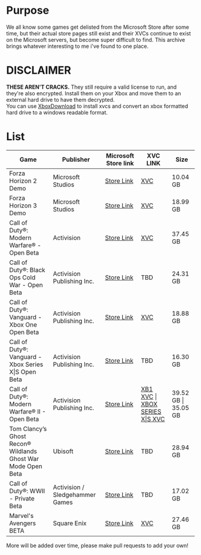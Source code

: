 # Purpose
We all know some games get delisted from the Microsoft Store after some time, but their actual store pages still exist and their XVCs continue to exist on the Microsoft servers, but become super difficult to find.
This archive brings whatever interesting to me i've found to one place.

# DISCLAIMER
**THESE AREN'T CRACKS.** They still require a valid license to run, and they're also encrypted. Install them on your Xbox and move them to an external hard drive to have them decrypted.  
You can use [XboxDownload](https://github.com/skydevil88/XboxDownload-EN) to install xvcs and convert an xbox formatted hard drive to a windows readable format.

# List
| Game | Publisher | Microsoft Store link | XVC LINK | Size |
|------------------|-----------------|-----------------|-----------------|-----------------|
| Forza Horizon 2 Demo | Microsoft Studios | [Store Link](https://www.xbox.com/en-gb/games/store/forza-horizon-2-demo/c2pcghw34fv1) | [XVC](http://dlassets.xboxlive.com/public/content/b7c8e5aa-3e45-469b-b0f6-ddeda72a0d5a/99f26c1c-fd17-4a56-896f-1392e99195ce/1.0.0.5.ce33ec94-c2bb-4857-9841-c4a069cdfb07/265E1020-Anthem_1.0.0.5_x64__8wekyb3d8bbwe) | 10.04 GB |
| Forza Horizon 3 Demo | Microsoft Studios | [Store Link](https://www.xbox.com/en-us/games/store/forza-horizon-3-demo/bw7nnj22szrr) | [XVC](http://assets1.xboxlive.com/8/325cb9bb-511a-4363-b84c-6de7c4f732e0/c032abb0-e5ec-446e-b78e-2cbfcfe00cc6/1.0.2.0.719b584e-ef87-455e-910f-c93a8660bf7f/Demo-Opus_1.0.2.0_x64__8wekyb3d8bbwe) | 18.99 GB |
| Call of Duty®: Modern Warfare® - Open Beta | Activision | [Store Link](https://www.xbox.com/en-US/games/store/call-of-duty-modern-warfare-open-beta/9n8962nwcgnf) | [XVC](http://assets2.xboxlive.com/15/b7268c66-925d-4bf9-80df-3f6926511843/01550084-47e6-4fa4-a408-2eddd8e3ca58/1.0.3.0.cb119b8a-c03c-4660-8e98-6d12367f3e57/iw8BetaSubmission-EN-DE-FR-IT-SP-RU-AR_1.0.3.0_x64__ht1qfjb0gaftw) | 37.45 GB |
| Call of Duty®: Black Ops Cold War - Open Beta | Activision Publishing Inc. | [Store Link](https://www.xbox.com/en-us/games/store/call-of-duty-black-ops-cold-war-open-beta/9nw9mbbvpnpl) | TBD | 24.31 GB |
| Call of Duty®: Vanguard - Xbox One Open Beta | Activision Publishing Inc. | [Store Link](https://www.xbox.com/en-US/games/store/call-of-duty-vanguard-xbox-one-open-beta/9phkj9prlr1n) | [XVC](http://assets1.xboxlive.com/4/144b6309-f2f6-4520-8fcb-09013a14dd2a/afd61ea6-eab6-43cd-ba0c-e0ee7b704077/1.0.3.0.cf798a97-d22e-484a-82b8-3f6ae9877cef/38985CA0.CallofDutyVanguardPublicBetaX1_1.0.3.0_neutral_s4_5bkah9njm3e9g_x.xvc) | 18.88 GB |
| Call of Duty®: Vanguard - Xbox Series X\|S Open Beta | Activision Publishing Inc. | [Store Link](https://www.xbox.com/en-US/games/store/call-of-duty-vanguard-xbox-series-x-s-open-beta/9ntpgf920bkk) | TBD | 16.30 GB	|
| Call of Duty®: Modern Warfare® II - Open Beta | Activision Publishing Inc. | [Store Link](https://www.xbox.com/en-US/games/store/call-of-duty-modern-warfare-ii-open-beta/9nx8tnxs6dv6) | [XB1 XVC](http://assets1.xboxlive.com/13/3776d6e5-0c31-4dba-825c-107a740080fa/12b1556f-01a5-49bf-b94c-89b5a628738f/1.0.5.0.b3a623db-31f3-40d9-ac76-5fc58faaca3e/38985CA0.555990ACB1BE8_1.0.5.0_neutral_cod_5bkah9njm3e9g_x.xvc) \| [XBOX SERIES X\|S XVC](http://assets1.xboxlive.com/13/2060dce5-ff6c-4b8a-ae2a-4c18c8702f34/12b1556f-01a5-49bf-b94c-89b5a628738f/1.0.5.0.7f76b65a-2f2a-45d7-9fee-64c287332399/38985CA0.555990ACB1BE8_1.0.5.0_neutral_cod_5bkah9njm3e9g_xs.xvc) | 39.52 GB \| 35.05 GB |
| Tom Clancy’s Ghost Recon® Wildlands Ghost War Mode Open Beta | Ubisoft | [Store Link](https://www.xbox.com/en-US/games/store/tom-clancys-ghost-recon-wildlands-ghost-war-mode-open-beta/bz31fbd6g5s8) | TBD | 28.94 GB	|
| Call of Duty®: WWII - Private Beta | Activision / Sledgehammer Games | [Store Link](https://www.xbox.com/en-US/games/store/Call-of-Duty-WWII-Private-Beta/c0plfkxgrc7m) | TBD | 17.02 GB |
| Marvel's Avengers BETA | Square Enix | [Store Link](https://www.xbox.com/en-us/games/store/marvels-avengers-beta/9nsgjnn2q2x1) | [XVC](http://assets2.xboxlive.com/1/7f2cf2bf-c946-42ee-b7f1-7841859b8c05/40a3bb91-f32f-4f84-80fd-9eacca10eb3d/1.4.2008.21.9ef0ba5d-eec4-4a47-9956-bb9a1493dd46/AV1Beta_1.4.2008.21_neutral__ywaz7tst186jr) | 27.46 GB | 

More will be added over time, please make pull requests to add your own!
